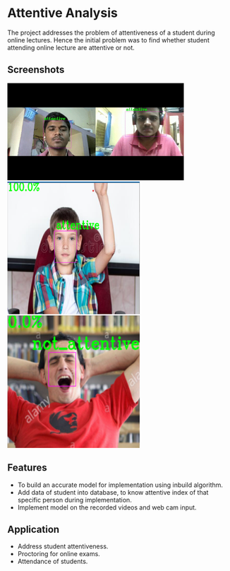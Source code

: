 # Attentive Analysis
The project addresses the problem of attentiveness of a student during online lectures.
Hence the initial problem was to find whether student attending online lecture are attentive
or not.


## Screenshots

<img src="output/op2.gif" width="400" height="220" />

<img src="output/op1.png" width="300" height="300">

<img src="output/op3.png" width="300" height="300">


## Features
- To build an accurate model for implementation using inbuild algorithm.
- Add data of student into database, to know attentive index of that specific person during implementation.
- Implement model on the recorded videos and web cam input.

## Application
- Address student attentiveness.
- Proctoring for online exams.
- Attendance of students.
